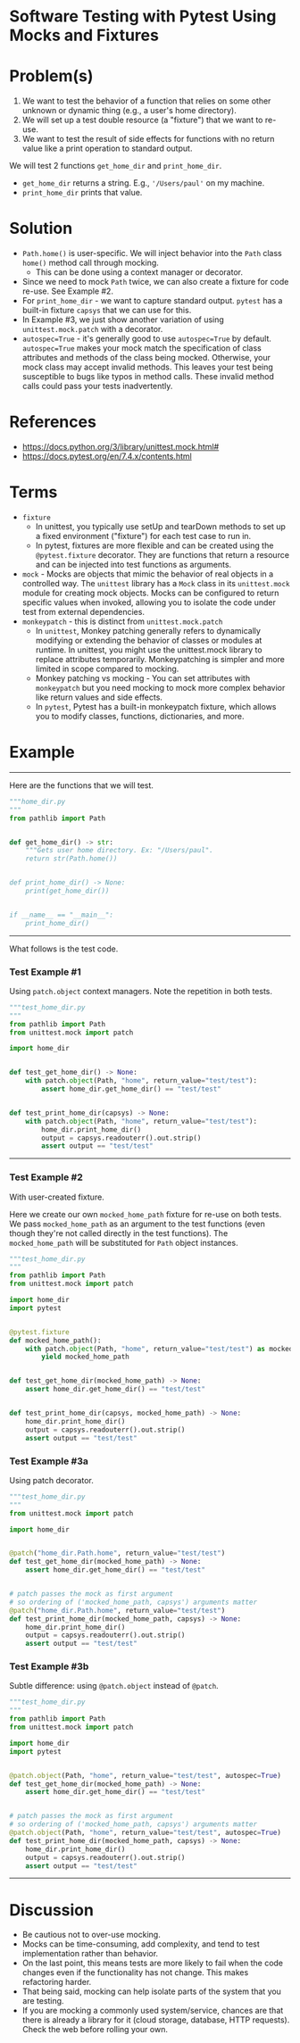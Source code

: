 # Software Testing with Pytest Using Mocks and Fixtures

# Problem(s)
1) We want to test the behavior of a function that relies on some other unknown or dynamic thing (e.g., a user's home directory).
2) We will set up a test double resource (a "fixture") that we want to re-use.
3) We want to test the result of side effects for functions with no return value like a print operation to standard output.

We will test 2 functions `get_home_dir` and `print_home_dir`.
* `get_home_dir` returns a string. E.g., `'/Users/paul'` on my machine.
* `print_home_dir` prints that value.
                                                                  
# Solution
         
* `Path.home()` is user-specific. We will inject behavior into the `Path` class `home()` method call through mocking.
  * This can be done using a context manager or decorator.
* Since we need to mock `Path` twice, we can also create a fixture for code re-use. See Example #2.
* For `print_home_dir` - we want to capture standard output. `pytest` has a built-in fixture `capsys` that we can use for this.
* In Example #3, we just show another variation of using `unittest.mock.patch` with a decorator.
* `autospec=True` - it's generally good to use `autospec=True` by default. `autospec=True` makes your mock match the specification of class attributes and methods of the class being mocked. Otherwise, your mock class may accept invalid methods. This leaves your test being susceptible to bugs like typos in method calls. These invalid method calls could pass your tests inadvertently.

# References
* https://docs.python.org/3/library/unittest.mock.html#
* https://docs.pytest.org/en/7.4.x/contents.html

# Terms
* `fixture`
    * In unittest, you typically use setUp and tearDown methods to set up a fixed environment ("fixture") for each test case to run in.
    * In pytest, fixtures are more flexible and can be created using the `@pytest.fixture` decorator. They are functions that return a resource and can be injected into test functions as arguments.
* `mock` - Mocks are objects that mimic the behavior of real objects in a controlled way. The `unittest` library has a `Mock` class in its `unittest.mock` module for creating mock objects. Mocks can be configured to return specific values when invoked, allowing you to isolate the code under test from external dependencies.
* `monkeypatch`  - this is distinct from `unittest.mock.patch`
    * In `unittest`, Monkey patching generally refers to dynamically modifying or extending the behavior of classes or modules at runtime. In unittest, you might use the unittest.mock library to replace attributes temporarily. Monkeypatching is simpler and more limited in scope compared to mocking.
    * Monkey patching vs mocking - You can set attributes with `monkeypatch` but you need mocking to mock more complex behavior like return values and side effects.
    * In `pytest`, Pytest has a built-in monkeypatch fixture, which allows you to modify classes, functions, dictionaries, and more.

# Example
___

Here are the functions that we will test.

```python
"""home_dir.py
"""
from pathlib import Path


def get_home_dir() -> str:
    """Gets user home directory. Ex: "/Users/paul".
    return str(Path.home())


def print_home_dir() -> None:
    print(get_home_dir())


if __name__ == "__main__":
    print_home_dir()
```

___

What follows is the test code.

### Test Example #1
Using `patch.object` context managers. Note the repetition in both tests.

```python
"""test_home_dir.py
"""
from pathlib import Path
from unittest.mock import patch

import home_dir


def test_get_home_dir() -> None:
    with patch.object(Path, "home", return_value="test/test"):
        assert home_dir.get_home_dir() == "test/test"


def test_print_home_dir(capsys) -> None:
    with patch.object(Path, "home", return_value="test/test"):
        home_dir.print_home_dir()
        output = capsys.readouterr().out.strip()
        assert output == "test/test"
```

___

### Test Example #2

With user-created fixture.

Here we create our own `mocked_home_path` fixture for re-use on both tests. We pass `mocked_home_path` as an argument to the test functions (even though they're not called directly in the test functions). The `mocked_home_path` will be substituted for `Path` object instances.

```python
"""test_home_dir.py
"""
from pathlib import Path
from unittest.mock import patch

import home_dir
import pytest


@pytest.fixture
def mocked_home_path():
    with patch.object(Path, "home", return_value="test/test") as mocked_home_path:
        yield mocked_home_path


def test_get_home_dir(mocked_home_path) -> None:
    assert home_dir.get_home_dir() == "test/test"


def test_print_home_dir(capsys, mocked_home_path) -> None:
    home_dir.print_home_dir()
    output = capsys.readouterr().out.strip()
    assert output == "test/test"

```

### Test Example #3a

Using patch decorator.

```python
"""test_home_dir.py
"""
from unittest.mock import patch

import home_dir


@patch("home_dir.Path.home", return_value="test/test")
def test_get_home_dir(mocked_home_path) -> None:
    assert home_dir.get_home_dir() == "test/test"


# patch passes the mock as first argument
# so ordering of ('mocked_home_path, capsys') arguments matter
@patch("home_dir.Path.home", return_value="test/test")
def test_print_home_dir(mocked_home_path, capsys) -> None:
    home_dir.print_home_dir()
    output = capsys.readouterr().out.strip()
    assert output == "test/test"

```

### Test Example #3b

Subtle difference: using `@patch.object` instead of `@patch`.
```python
"""test_home_dir.py
"""
from pathlib import Path
from unittest.mock import patch

import home_dir
import pytest


@patch.object(Path, "home", return_value="test/test", autospec=True)
def test_get_home_dir(mocked_home_path) -> None:
    assert home_dir.get_home_dir() == "test/test"


# patch passes the mock as first argument
# so ordering of ('mocked_home_path, capsys') arguments matter
@patch.object(Path, "home", return_value="test/test", autospec=True)
def test_print_home_dir(mocked_home_path, capsys) -> None:
    home_dir.print_home_dir()
    output = capsys.readouterr().out.strip()
    assert output == "test/test"
```
___

# Discussion
* Be cautious not to over-use mocking. 
* Mocks can be time-consuming, add complexity, and tend to test implementation rather than behavior.
* On the last point, this means tests are more likely to fail when the code changes even if the functionality has not change. This makes refactoring harder.
* That being said, mocking can help  isolate parts of the system that you are testing.
* If you are mocking a commonly used system/service, chances are that there is already a library for it (cloud storage, database, HTTP requests). Check the web before rolling your own.
